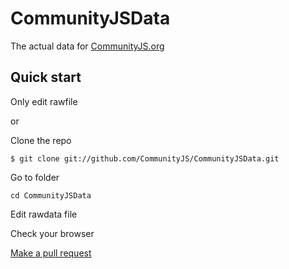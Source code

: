CommunityJSData
===============

The actual data for [CommunityJS.org](http://CommunityJS.org)

## Quick start
Only edit rawfile

or

Clone the repo

```
$ git clone git://github.com/CommunityJS/CommunityJSData.git
```

Go to folder

```
cd CommunityJSData
```

Edit rawdata file

Check your browser

[Make a pull request](https://help.github.com/articles/using-pull-requests)
